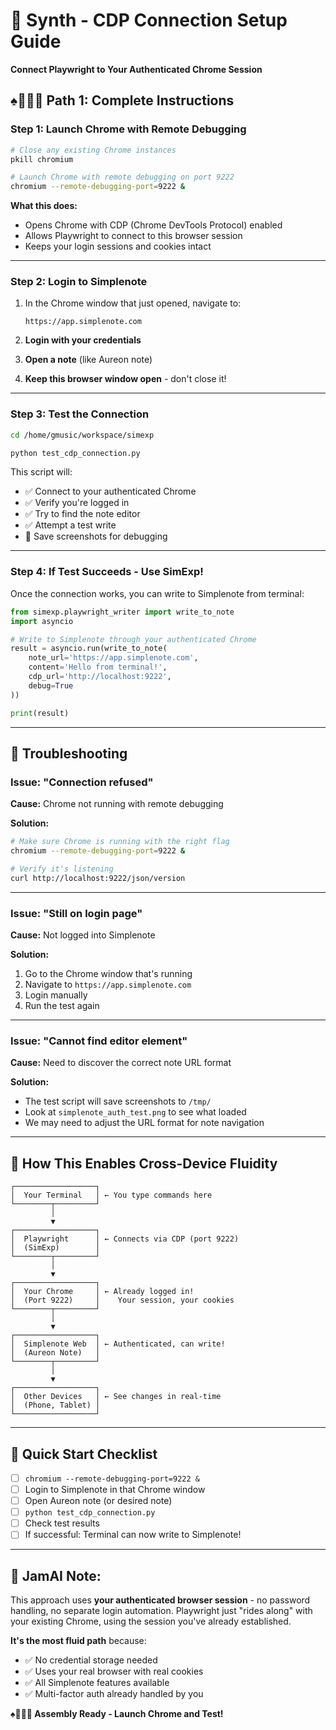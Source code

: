 # 🧵 Synth - CDP Connection Setup Guide
**Connect Playwright to Your Authenticated Chrome Session**

## ♠️🌿🎸🧵 Path 1: Complete Instructions

### **Step 1: Launch Chrome with Remote Debugging**

```bash
# Close any existing Chrome instances
pkill chromium

# Launch Chrome with remote debugging on port 9222
chromium --remote-debugging-port=9222 &
```

**What this does:**
- Opens Chrome with CDP (Chrome DevTools Protocol) enabled
- Allows Playwright to connect to this browser session
- Keeps your login sessions and cookies intact

---

### **Step 2: Login to Simplenote**

1. In the Chrome window that just opened, navigate to:
   ```
   https://app.simplenote.com
   ```

2. **Login with your credentials**

3. **Open a note** (like Aureon note)

4. **Keep this browser window open** - don't close it!

---

### **Step 3: Test the Connection**

```bash
cd /home/gmusic/workspace/simexp

python test_cdp_connection.py
```

This script will:
- ✅ Connect to your authenticated Chrome
- ✅ Verify you're logged in
- ✅ Try to find the note editor
- ✅ Attempt a test write
- 📸 Save screenshots for debugging

---

### **Step 4: If Test Succeeds - Use SimExp!**

Once the connection works, you can write to Simplenote from terminal:

```python
from simexp.playwright_writer import write_to_note
import asyncio

# Write to Simplenote through your authenticated Chrome
result = asyncio.run(write_to_note(
    note_url='https://app.simplenote.com',
    content='Hello from terminal!',
    cdp_url='http://localhost:9222',
    debug=True
))

print(result)
```

---

## 🔧 Troubleshooting

### Issue: "Connection refused"
**Cause:** Chrome not running with remote debugging

**Solution:**
```bash
# Make sure Chrome is running with the right flag
chromium --remote-debugging-port=9222 &

# Verify it's listening
curl http://localhost:9222/json/version
```

---

### Issue: "Still on login page"
**Cause:** Not logged into Simplenote

**Solution:**
1. Go to the Chrome window that's running
2. Navigate to `https://app.simplenote.com`
3. Login manually
4. Run the test again

---

### Issue: "Cannot find editor element"
**Cause:** Need to discover the correct note URL format

**Solution:**
- The test script will save screenshots to `/tmp/`
- Look at `simplenote_auth_test.png` to see what loaded
- We may need to adjust the URL format for note navigation

---

## 🌊 How This Enables Cross-Device Fluidity

```
┌──────────────────┐
│  Your Terminal   │ ← You type commands here
└────────┬─────────┘
         │
         ▼
┌──────────────────┐
│  Playwright      │ ← Connects via CDP (port 9222)
│  (SimExp)        │
└────────┬─────────┘
         │
         ▼
┌──────────────────┐
│  Your Chrome     │ ← Already logged in!
│  (Port 9222)     │    Your session, your cookies
└────────┬─────────┘
         │
         ▼
┌──────────────────┐
│  Simplenote Web  │ ← Authenticated, can write!
│  (Aureon Note)   │
└────────┬─────────┘
         │
         ▼
┌──────────────────┐
│  Other Devices   │ ← See changes in real-time
│  (Phone, Tablet) │
└──────────────────┘
```

---

## 🎯 Quick Start Checklist

- [ ] `chromium --remote-debugging-port=9222 &`
- [ ] Login to Simplenote in that Chrome window
- [ ] Open Aureon note (or desired note)
- [ ] `python test_cdp_connection.py`
- [ ] Check test results
- [ ] If successful: Terminal can now write to Simplenote!

---

## 🎸 JamAI Note:

This approach uses **your authenticated browser session** - no password handling, no separate login automation. Playwright just "rides along" with your existing Chrome, using the session you've already established.

**It's the most fluid path** because:
- ✅ No credential storage needed
- ✅ Uses your real browser with real cookies
- ✅ All Simplenote features available
- ✅ Multi-factor auth already handled by you

**♠️🌿🎸🧵 Assembly Ready - Launch Chrome and Test!**

